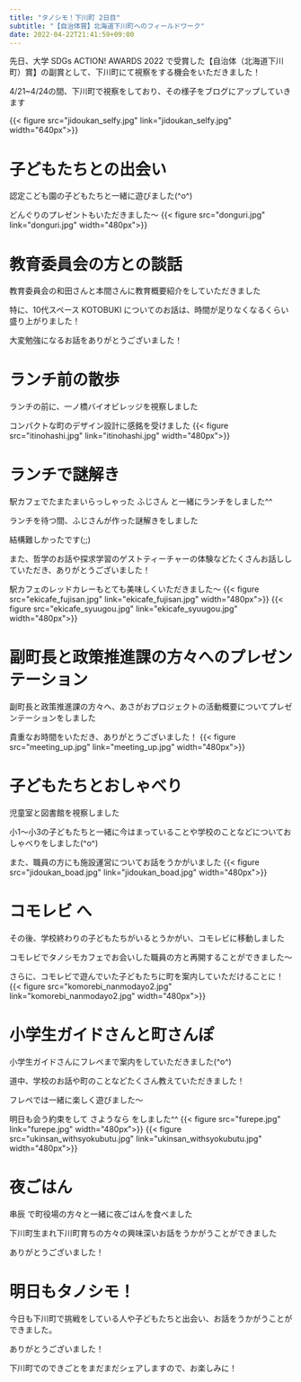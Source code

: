 ```yaml
---
title: "タノシモ！下川町 2日目"
subtitle: "【自治体賞】北海道下川町へのフィールドワーク"
date: 2022-04-22T21:41:59+09:00
---
```

先日、大学 SDGs ACTION! AWARDS 2022 で受賞した【自治体（北海道下川町）賞】の副賞として、下川町にて視察をする機会をいただきました！

4/21~4/24の間、下川町で視察をしており、その様子をブログにアップしていきます
<!--more-->
{{< figure src="jidoukan_selfy.jpg" link="jidoukan_selfy.jpg" width="640px">}}

# 子どもたちとの出会い
認定こども園の子どもたちと一緒に遊びました(^o^)

どんぐりのプレゼントもいただきました〜
{{< figure src="donguri.jpg" link="donguri.jpg" width="480px">}}

# 教育委員会の方との談話
教育委員会の和田さんと本間さんに教育概要紹介をしていただきました

特に、10代スペース KOTOBUKI についてのお話は、時間が足りなくなるくらい盛り上がりました！

大変勉強になるお話をありがとうございました！

# ランチ前の散歩
ランチの前に、一ノ橋バイオビレッジを視察しました

コンパクトな町のデザイン設計に感銘を受けました
{{< figure src="itinohashi.jpg" link="itinohashi.jpg" width="480px">}}

# ランチで謎解き
駅カフェでたまたまいらっしゃった ふじさん と一緒にランチをしました^^

ランチを待つ間、ふじさんが作った謎解きをしました

結構難しかったです(;;)

また、哲学のお話や探求学習のゲストティーチャーの体験などたくさんお話ししていただき、ありがとうございました！

駅カフェのレッドカレーもとても美味しくいただきました〜
{{< figure src="ekicafe_fujisan.jpg" link="ekicafe_fujisan.jpg" width="480px">}}
{{< figure src="ekicafe_syuugou.jpg" link="ekicafe_syuugou.jpg" width="480px">}}

# 副町長と政策推進課の方々へのプレゼンテーション
副町長と政策推進課の方々へ、あさがおプロジェクトの活動概要についてプレゼンテーションをしました

貴重なお時間をいただき、ありがとうございました！
{{< figure src="meeting_up.jpg" link="meeting_up.jpg" width="480px">}}

# 子どもたちとおしゃべり
児童室と図書館を視察しました

小1〜小3の子どもたちと一緒に今はまっていることや学校のことなどについておしゃべりをしました(^o^)

また、職員の方にも施設運営についてお話をうかがいました
{{< figure src="jidoukan_boad.jpg" link="jidoukan_boad.jpg" width="480px">}}

# コモレビ へ
その後、学校終わりの子どもたちがいるとうかがい、コモレビに移動しました

コモレビでタノシモカフェでお会いした職員の方と再開することができました〜

さらに、コモレビで遊んでいた子どもたちに町を案内していただけることに！
{{< figure src="komorebi_nanmodayo2.jpg" link="komorebi_nanmodayo2.jpg" width="480px">}}

# 小学生ガイドさんと町さんぽ
小学生ガイドさんにフレペまで案内をしていただきました(^o^)

道中、学校のお話や町のことなどたくさん教えていただきました！

フレペでは一緒に楽しく遊びました〜

明日も会う約束をして さようなら をしました^^
{{< figure src="furepe.jpg" link="furepe.jpg" width="480px">}}
{{< figure src="ukinsan_withsyokubutu.jpg" link="ukinsan_withsyokubutu.jpg" width="480px">}}

# 夜ごはん
串辰 で町役場の方々と一緒に夜ごはんを食べました

下川町生まれ下川町育ちの方々の興味深いお話をうかがうことができました

ありがとうございました！

# 明日もタノシモ！
今日も下川町で挑戦をしている人や子どもたちと出会い、お話をうかがうことができました。

ありがとうございました！

下川町でのできごとをまだまだシェアしますので、お楽しみに！ 


